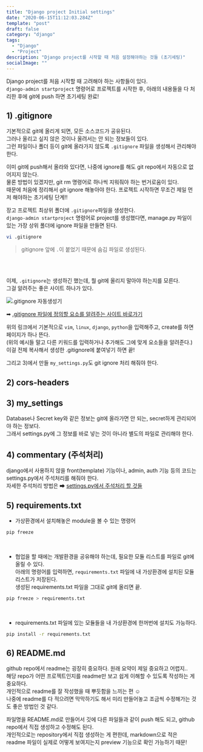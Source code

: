 ```yaml
---
title: "Django project Initial settings"
date: "2020-06-15T11:12:03.284Z"
template: "post"
draft: false
category: "django"
tags:
  - "Django"
  - "Project"
description: "Django project를 시작할 때 처음 설정해야하는 것들 (초기세팅)"
socialImage: ""
---
```


Django project를 처음 시작할 때 고려해야 하는 사항들이 있다.  
`django-admin startproject` 명령어로 프로젝트를 시작한 후, 아래의 내용들을 다 처리한 후에 git에 push 하면 초기세팅 완료!

## 1) .gitignore
기본적으로 git에 올리게 되면, 모든 소스코드가 공유된다.  
그러나 올리고 싶지 않은 것이나 올려서는 안 되는 정보들이 있다.  
그런 파일이나 폴더 등이 git에 올라가지 않도록 `.gitignore` 파일을 생성해서 관리해야 한다.

이미 git에 push해서 올라와 있다면, 나중에 ignore를 해도 git repo에서 자동으로 없어지지 않는다.  
물론 방법이 있겠지만, git rm 명령어로 하나씩 지워줘야 하는 번거로움이 있다.  
때문에 처음에 정리해서 git ignore 해놓아야 한다. 프로젝트 시작하면 무조건 제일 먼저 해야하는 초기세팅 단계!!

장고 프로젝트 최상위 폴더에 `.gitignore`파일을 생성한다.  
`django-admin startproject` 명령어로 project를 생성했다면, manage.py 파일이 있는 가장 상위 폴더에 ignore 파일을 만들면 된다.
```bash
vi .gitignore
```
> gitignore 앞에 `.`이 붙었기 때문에 숨김 파일로 생성된다.

<br>
<br>

이제, `.gitignore`는 생성하긴 했는데, 뭘 git에 올리지 말아야 하는지를 모른다.  
그걸 알려주는 좋은 사이트 하나가 있다.


![.gitignore 자동생성기](https://user-images.githubusercontent.com/53142539/84573167-c43c0e00-add9-11ea-80e9-c1ea1e70f0ea.png)

➡ [.gitignore 파일에 정의할 요소를 알려주는 사이트 바로가기](https://www.toptal.com/developers/gitignore)


위의 링크에서 기본적으로 `vim`, `linux`, `django`, `python`을 입력해주고, create를 하면 페이지가 하나 뜬다.  
(위의 예시들 말고 다른 키워드를 입력하거나 추가해도 그에 맞게 요소들을 알려준다.)  
이걸 전체 복사해서 생성한 .gitignore에 붙여넣기 하면 끝!

그리고 3)에서 만들 `my_settings.py`도 git ignore 처리 해줘야 한다.

## 2) cors-headers

## 3) my_settings

Database나 Secret key와 같은 정보는 git에 올라가면 안 되는, secret하게 관리되어야 하는 정보다.  
그래서 settings.py에 그 정보를 바로 넣는 것이 아니라 별도의 파일로 관리해야 한다.  



## 4) commentary (주석처리)

django에서 사용하지 않을 front(template) 기능이나, admin, auth 기능 등의 코드는 settings.py에서 주석처리를 해줘야 한다.  
자세한 주석처리 방법은 ➡ [settings.py에서 주석처리 할 것들](https://hong-dev.github.io/study/endpoint_1/)


## 5) requirements.txt
* 가상환경에서 설치해놓은 module을 볼 수 있는 명령어
```bash
pip freeze
```

<br>

* 협업을 할 때에는 개발환경을 공유해야 하는데, 필요한 모듈 리스트를 파일로 git에 올릴 수 있다.  
아래의 명령어를 입력하면, `requirements.txt` 파일에 내 가상환경에 설치된 모듈 리스트가 저장된다.  
생성된 requirements.txt 파일을 그대로 git에 올리면 끝.
```bash
pip freeze > requirements.txt
```

<br>

* requirements.txt 파일에 있는 모듈들을 내 가상환경에 한꺼번에 설치도 가능하다.
```bash
pip install -r requirements.txt
```

## 6) README.md
github repo에서 readme는 굉장히 중요하다. 원래 요약이 제일 중요하고 어렵지..  
해당 repo가 어떤 프로젝트인지를 readme만 보고 쉽게 이해할 수 있도록 작성하는 게 중요하다.  
개인적으로 readme를 잘 작성했을 때 뿌듯함을 느끼는 편 :relaxed:  
나중에 readme를 다 적으려면 막막하기도 해서 미리 만들어놓고 조금씩 수정해가는 것도 좋은 방법인 것 같다.

파일명을 README.md로 만들어서 깃에 다른 파일들과 같이 push 해도 되고, github repo에서 직접 생성하고 수정해도 된다.  
개인적으로는 repository에서 직접 생성하는 게 편한데, markdown으로 적은 readme 파일이 실제로 어떻게 보여지는지 preview 기능으로 확인 가능하기 때문!